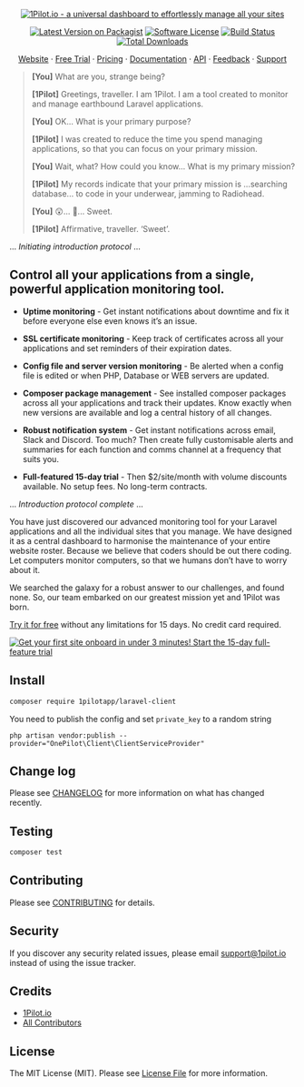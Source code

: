 <p align="center">
  <a href="https://1pilot.io/laravel"><img src="https://user-images.githubusercontent.com/12028540/52998799-76e99f80-3424-11e9-8fe5-1d063e6017fc.png" alt="1Pilot.io - a universal dashboard to effortlessly manage all your sites"></a>
</p>

<p align="center">
<a href="https://packagist.org/packages/1pilotapp/laravel-client"><img alt="Latest Version on Packagist" src="https://img.shields.io/packagist/v/1PilotApp/laravel-client.svg?style=flat-square"></a>
<a href="/1PilotApp/laravel-client/blob/master/LICENSE.md"><img alt="Software License" src="https://img.shields.io/badge/license-MIT-brightgreen.svg?style=flat-square"></a>
<a href="https://travis-ci.org/1PilotApp/laravel-client"><img alt="Build Status" src="https://img.shields.io/travis/1PilotApp/laravel-client/master.svg?style=flat-square"></a>
<a href="https://packagist.org/packages/1PilotApp/laravel-client"><img alt="Total Downloads" src="https://img.shields.io/packagist/dt/1pilotapp/laravel-client.svg?style=flat-square"></a>
</p>

<p align="center">
  <a href="https://1pilot.io/laravel">Website</a>
  <span> · </span>
  <a href="https://app.1pilot.io/register">Free Trial</a>
  <span> · </span>
  <a href="https://1pilot.io/#pricing">Pricing</a>
  <span> · </span>
  <a href="https://docs.1pilot.io/setup/laravel" target="_blank" >Documentation</a>
  <span> · </span>
  <a href="https://docs.1pilot.io/api/introduction" target="_blank">API</a>
  <span> · </span>
  <a href="https://1pilot.nolt.io" target="_blank">Feedback</a>
  <span> · </span>
  <a href="mailto:support@1pilot.io" target="_blank">Support</a>
</h4><br>

<blockquote>
<p><strong>[You]</strong> What are you, strange being?</p>
<p><strong>[1Pilot]</strong> Greetings, traveller. I am 1Pilot. I am a tool created to monitor and manage earthbound Laravel applications.</p>
<p><strong>[You]</strong> OK... What is your primary purpose?</p>
<p><strong>[1Pilot]</strong> I was created to reduce the time you spend managing applications, so that you can focus on your primary mission.</p>
<p><strong>[You]</strong> Wait, what? How could you know... What is my primary mission?</p>
<p><strong>[1Pilot]</strong> My records indicate that your primary mission is ...searching database... to code in your underwear, jamming to Radiohead.</p>
<p><strong>[You]</strong> 😲... 🤪... Sweet.</p>
<p><strong>[1Pilot]</strong> Affirmative, traveller. ‘Sweet’.</p>
</blockquote>

... _Initiating introduction protocol_ ...  

## Control all your applications from a single, powerful application monitoring tool.

- **Uptime monitoring** - Get instant notifications about downtime and fix it before everyone else even knows it’s an issue.  

- **SSL certificate monitoring** - Keep track of certificates across all your applications and set reminders of their expiration dates.  
- **Config file and server version monitoring** - Be alerted when a config file is edited or when PHP, Database or WEB servers are updated.  

- **Composer package management** - See installed composer packages across all your applications and track their updates. Know exactly when new versions are available and log a central history of all changes.  
  
- **Robust notification system** - Get instant notifications across email, Slack and Discord. Too much? Then create fully customisable alerts and summaries for each function and comms channel at a frequency that suits you.  

- **Full-featured 15-day trial** - Then $2/site/month with volume discounts available. No setup fees. No long-term contracts.  

... _Introduction protocol complete_ ...

You have just discovered our advanced monitoring tool for your Laravel applications and all the individual sites that you manage. We have designed it as a central dashboard to harmonise the maintenance of your entire website roster. Because we believe that coders should be out there coding. Let computers monitor computers, so that we humans don’t have to worry about it.

We searched the galaxy for a robust answer to our challenges, and found none. So, our team embarked on our greatest mission yet and 1Pilot was born.

<a href="https://app.1pilot.io/register">Try it for free</a> without any limitations for 15 days. No credit card required.

<a href="https://app.1pilot.io/register"><img src="https://user-images.githubusercontent.com/12028540/52998798-76510900-3424-11e9-9ad1-450ffc32f06a.jpg" alt="Get your first site onboard in under 3 minutes! Start the 15-day full-feature trial"></a>

## Install

``` bash
composer require 1pilotapp/laravel-client
```

You need to publish the config and set `private_key` to a random string
```
php artisan vendor:publish --provider="OnePilot\Client\ClientServiceProvider"
```

## Change log

Please see [CHANGELOG](CHANGELOG.md) for more information on what has changed recently.

## Testing

``` bash
composer test
```

## Contributing

Please see [CONTRIBUTING](CONTRIBUTING.md) for details.

## Security

If you discover any security related issues, please email support@1pilot.io instead of using the issue tracker.

## Credits

- [1Pilot.io](https://github.com/1PilotApp)
- [All Contributors](https://github.com/1PilotApp/laravel-client/contributors)

## License

The MIT License (MIT). Please see [License File](LICENSE.md) for more information.
